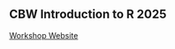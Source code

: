 ## CBW Introduction to R 2025

[Workshop Website](http://bioinformaticsdotca.github.io/INR_Sask-2510)

